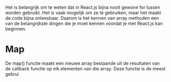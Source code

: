 Het is belangrijk om te weten dat in React.js bijna nooit gewone for lussen worden gebruikt. Het is vaak mogelijk om ze te gebruiken, maar het maakt de code bijna onleesbaar. Daarom is het kennen van array methoden een van de belangrijkste dingen die je moet kennen voordat je met React.js kan beginnen.

# Map
De map() functie maakt een nieuwe array bestaande uit de resultaten van de callback functie op elk elementen van die array. Deze functie is de meest gebrui